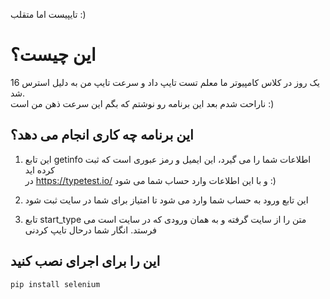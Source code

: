 تایپیست اما متقلب :) <br>
# این چیست؟<br>
یک روز در کلاس کامپیوتر ما معلم تست تایپ داد و سرعت تایپ من به دلیل استرس 16 شد.<br>
ناراحت شدم بعد این برنامه رو نوشتم که بگم این سرعت ذهن من است :)<br>

## این برنامه چه کاری انجام می دهد؟

1. این تابع getinfo اطلاعات شما را می گیرد، این ایمیل و رمز عبوری است که ثبت کرده اید <br>
در https://typetest.io/ و با این اطلاعات وارد حساب شما می شود :) <br>

2. این تابع ورود به حساب شما وارد می شود تا امتیاز برای شما در سایت ثبت شود

3. تابع start_type متن را از سایت گرفته و به همان ورودی که در سایت است می فرستد. انگار شما درحال تایپ کردنی<br>

## این را برای اجرای  نصب کنید<br>

   ```
   pip install selenium
   ```
